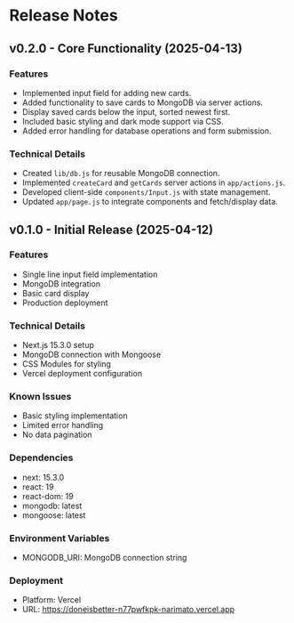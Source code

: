 # Release Notes

## v0.2.0 - Core Functionality (2025-04-13)

### Features
- Implemented input field for adding new cards.
- Added functionality to save cards to MongoDB via server actions.
- Display saved cards below the input, sorted newest first.
- Included basic styling and dark mode support via CSS.
- Added error handling for database operations and form submission.

### Technical Details
- Created `lib/db.js` for reusable MongoDB connection.
- Implemented `createCard` and `getCards` server actions in `app/actions.js`.
- Developed client-side `components/Input.js` with state management.
- Updated `app/page.js` to integrate components and fetch/display data.

## v0.1.0 - Initial Release (2025-04-12)

### Features
- Single line input field implementation
- MongoDB integration
- Basic card display
- Production deployment

### Technical Details
- Next.js 15.3.0 setup
- MongoDB connection with Mongoose
- CSS Modules for styling
- Vercel deployment configuration

### Known Issues
- Basic styling implementation
- Limited error handling
- No data pagination

### Dependencies
- next: 15.3.0
- react: 19
- react-dom: 19
- mongodb: latest
- mongoose: latest

### Environment Variables
- MONGODB_URI: MongoDB connection string

### Deployment
- Platform: Vercel
- URL: https://doneisbetter-n77pwfkpk-narimato.vercel.app

